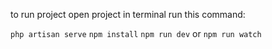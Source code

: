 to run project open project in terminal run this command:

`php artisan serve`
`npm install`
`npm run dev` or `npm run watch`
